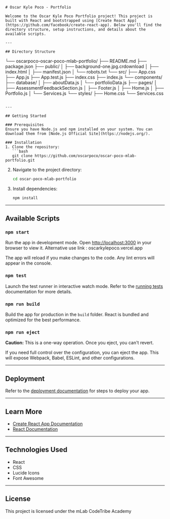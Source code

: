 ```
# Oscar Kyle Poco - Portfolio

Welcome to the Oscar Kyle Poco Portfolio project! This project is built with React and bootstrapped using [Create React App](https://github.com/facebook/create-react-app). Below you'll find the directory structure, setup instructions, and details about the available scripts.

---

## Directory Structure

```
└── oscarpoco-oscar-poco-mlab-portfolio/
    ├── README.md
    ├── package.json
    ├── public/
    │   ├── background-one.jpg.crdownload
    │   ├── index.html
    │   ├── manifest.json
    │   └── robots.txt
    └── src/
        ├── App.css
        ├── App.js
        ├── App.test.js
        ├── index.css
        ├── index.js
        └── components/
            ├── database/
            │   ├── aboutData.js
            │   └── portfolioData.js
            ├── pages/
            │   ├── AssessmentFeedbackSection.js
            │   ├── Footer.js
            │   ├── Home.js
            │   ├── Portfolio.js
            │   └── Services.js
            └── styles/
                ├── Home.css
                └── Services.css
```

---

## Getting Started

### Prerequisites
Ensure you have Node.js and npm installed on your system. You can download them from [Node.js Official Site](https://nodejs.org/).

### Installation
1. Clone the repository:
   ```bash
   git clone https://github.com/oscarpoco/oscar-poco-mlab-portfolio.git
   ```
2. Navigate to the project directory:
   ```bash
   cd oscar-poco-mlab-portfolio
   ```
3. Install dependencies:
   ```bash
   npm install
   ```

---

## Available Scripts

### `npm start`
Run the app in development mode. Open [http://localhost:3000](http://localhost:3000) in your browser to view it.
Alternative use link : oscarkylepoco.vercel.app

The app will reload if you make changes to the code. Any lint errors will appear in the console.

### `npm test`
Launch the test runner in interactive watch mode. Refer to the [running tests](https://facebook.github.io/create-react-app/docs/running-tests) documentation for more details.

### `npm run build`
Build the app for production in the `build` folder. React is bundled and optimized for the best performance.

### `npm run eject`
**Caution:** This is a one-way operation. Once you eject, you can't revert.

If you need full control over the configuration, you can eject the app. This will expose Webpack, Babel, ESLint, and other configurations.

---

## Deployment
Refer to the [deployment documentation](https://facebook.github.io/create-react-app/docs/deployment) for steps to deploy your app.

---

## Learn More

- [Create React App Documentation](https://facebook.github.io/create-react-app/docs/getting-started)
- [React Documentation](https://reactjs.org/)

---

## Technologies Used

- React
- CSS
- Lucide Icons
- Font Awesome

---

## License
This project is licensed under the mLab CodeTribe Academy
```

